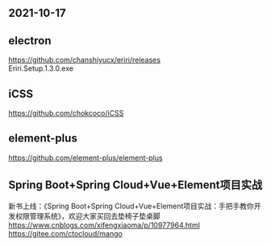 ## 2021-10-17  

## electron   
https://github.com/chanshiyucx/eriri/releases  
Eriri.Setup.1.3.0.exe  

## iCSS  
https://github.com/chokcoco/iCSS  

## element-plus  
https://github.com/element-plus/element-plus   

## Spring Boot+Spring Cloud+Vue+Element项目实战  
新书上线：《Spring Boot+Spring Cloud+Vue+Element项目实战：手把手教你开发权限管理系统》，欢迎大家买回去垫椅子垫桌脚  
https://www.cnblogs.com/xifengxiaoma/p/10977964.html  
https://gitee.com/ctocloud/mango  
